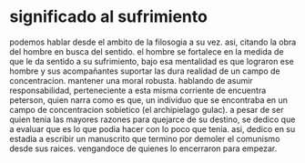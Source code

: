 # significado al sufrimiento
podemos hablar desde el ambito de la filosogia a su vez. asi, citando la obra del hombre en busca del sentido. el hombre se fortalece en la medida de que le da sentido a su sufrimiento, bajo esa mentalidad es que lograron ese hombre y sus acompañantes suportar las dura realidad de un campo de concentracion. mantener una moral robusta. 
hablando de asumir responsabilidad, perteneciente a esta misma corriente de encuentra peterson, quien narra como es que, un individuo que se encontraba en un campo de concentracion sobietico (el archipielago gulac). a pesar de ser quien tenia las mayores razones para quejarce de su destino, se dedico que a evaluar que es lo que podia hacer con lo poco que tenia. asi, dedico en su estadia a escribir un manuscrito que termino por demoler el comunismo desde sus raices. vengandoce de quienes lo encerraron para empezar.